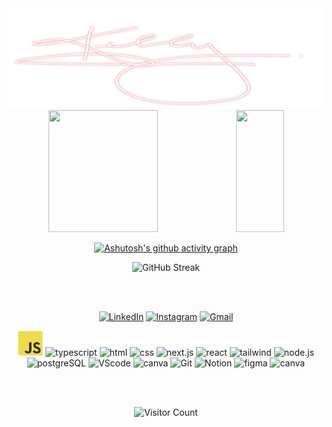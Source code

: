 <div align="center">
    <img src="./assignature.svg" alt="Kelly's Assignature" />

<img width="59%" height="195px" src ="https://github-readme-stats.vercel.app/api?username=kellymoreira&show_icons=true&count_private=true&hide=issues,contribs&hide_border=true&title_color=F1B4BB&icon_color=FAEF9B&text_color=FFFFFF&bg_color=132043">
<img width="39%" height="195px" src ="https://github-readme-stats.vercel.app/api/top-langs/?username=kellymoreira&layout=compact&hide_border=true&title_color=F1B4BB&text_color=FFFFFF&bg_color=132043">

[![Ashutosh's github activity graph](https://github-readme-activity-graph.vercel.app/graph?username=kellymoreira&bg_color=132043&color=F1B4BB&line=F1B4BB&point=FFFFFF&area=true&hide_border=true)](https://github.com/ashutosh00710/github-readme-activity-graph)

<img src="https://streak-stats.demolab.com?user=kellymoreira&hide_border=true&ring=F1B4BB&fire=F1B4BB&currStreakNum=FFFFFF&sideNums=FFFFFF&currStreakLabel=F1B4BB&background=132043&dates=FFFFFF&stroke=FFFFFF&border=FFFFFF&excludeDaysLabel=F1B4BB&sideLabels=F1B4BB" alt="GitHub Streak">

<br><br>

[![LinkedIn](https://img.shields.io/badge/LinkedIn-0077B5?style=for-the-badge&logo=linkedin&logoColor=white)](https://www.linkedin.com/in/kelly-cristina-moreira/)
[![Instagram](https://img.shields.io/badge/Instagram-E4405F?style=for-the-badge&logo=instagram&logoColor=white)](https://www.instagram.com/kellycrmo/)
[![Gmail](https://img.shields.io/badge/Gmail-D14836?style=for-the-badge&logo=gmail&logoColor=white)](mailto:kelly.moreira0510@gmail.com)


<img src="https://raw.githubusercontent.com/devicons/devicon/master/icons/javascript/javascript-original.svg" alt="javascript" width="40" height="40"/>
<img src="https://cdn.jsdelivr.net/gh/devicons/devicon/icons/typescript/typescript-original.svg" alt="typescript" width="40" height="40"/>
<img src="https://cdn.jsdelivr.net/gh/devicons/devicon/icons/html5/html5-original.svg" alt="html" width="40" height="40"/>
<img src="https://cdn.jsdelivr.net/gh/devicons/devicon/icons/css3/css3-original.svg" alt="css" width="40" height="40"/>
<img src="https://cdn.jsdelivr.net/gh/devicons/devicon/icons/nextjs/nextjs-original.svg" alt="next.js" width="40" height="40"/>
<img src="https://cdn.jsdelivr.net/gh/devicons/devicon/icons/react/react-original.svg" alt="react" width="40" height="40"/>
<img src="https://cdn.jsdelivr.net/gh/devicons/devicon/icons/tailwindcss/tailwindcss-plain.svg" alt="tailwind" width="40" height="40"/>
<img src="https://cdn.jsdelivr.net/gh/devicons/devicon/icons/nodejs/nodejs-original.svg" alt="node.js" width="40" height="40"/>
<img src="https://cdn.jsdelivr.net/gh/devicons/devicon/icons/postgresql/postgresql-original.svg" alt="postgreSQL" width="40" height="40"/>
<img src="https://cdn.jsdelivr.net/gh/devicons/devicon/icons/vscode/vscode-original.svg" alt="VScode" width="40" height="40"/>
<img src="https://noticon-static.tammolo.com/dgggcrkxq/image/upload/v1593063747/noticon/v54j0lavn52l6ff61sga.png" alt="canva" width="40" height="40"/>
<img src="https://cdn.jsdelivr.net/gh/devicons/devicon/icons/git/git-original.svg" alt="Git" width="40" height="40"/>
<img src="https://noticon-static.tammolo.com/dgggcrkxq/image/upload/v1570106347/noticon/hx52ypkqqdzjdvd8iaid.svg" alt="Notion" width="40" height="40"/>
<img src="https://cdn.jsdelivr.net/gh/devicons/devicon/icons/figma/figma-original.svg" alt="figma" width="40" height="40"/>
<img src="https://cdn.jsdelivr.net/gh/devicons/devicon/icons/canva/canva-original.svg" alt="canva" width="40" height="40"/>

<br><br>

  <p>
    <img src="https://profile-counter.glitch.me/{kellymoreira}/count.svg" alt="Visitor Count" />
  </p>
</div>
